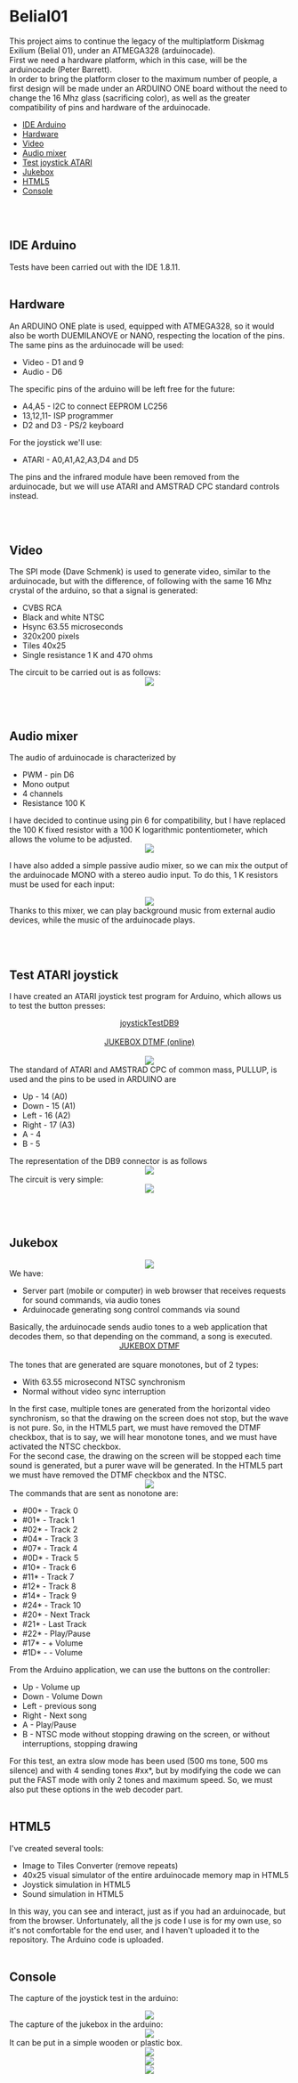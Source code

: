 # Belial01
This project aims to continue the legacy of the multiplatform Diskmag Exilium (Belial 01), under an ATMEGA328 (arduinocade).<br>
First we need a hardware platform, which in this case, will be the arduinocade (Peter Barrett).<br>
In order to bring the platform closer to the maximum number of people, a first design will be made under an ARDUINO ONE board without the need to change the 16 Mhz glass (sacrificing color), as well as the greater compatibility of pins and hardware of the arduinocade.<br>
<ul>
 <li><a href='#arduinoide'>IDE Arduino<a/></li>
 <li><a href='#hardware'>Hardware<a/></li>
 <li><a href='#video'>Video<a/></li>
 <li><a href='#mixer'>Audio mixer<a/></li>
 <li><a href='#joystick'>Test joystick ATARI<a/></li>
 <li><a href='#jukebox'>Jukebox<a/></li> 
 <li><a href='#html5'>HTML5<a/></li>
 <li><a href='#box'>Console<a/></li>
</ul>

<br><br>
<a name="arduinoid"><h2>IDE Arduino</h2></a>
Tests have been carried out with the IDE 1.8.11.
<br><br>
  
<a name="hardware"><h2>Hardware</h2></a>
An ARDUINO ONE plate is used, equipped with ATMEGA328, so it would also be worth DUEMILANOVE or NANO, respecting the location of the pins.<br>
The same pins as the arduinocade will be used:
<ul>
  <li>Video - D1 and 9</li>
  <li>Audio - D6</li>
</ul>
The specific pins of the arduino will be left free for the future:
<ul>
 <li>A4,A5 - I2C to connect EEPROM LC256</li>
 <li>13,12,11- ISP programmer</li>
 <li>D2 and D3 - PS/2 keyboard</li>
</ul>
For the joystick we'll use:
<ul>
 <li>ATARI - A0,A1,A2,A3,D4 and D5</li>
</ul>
The pins and the infrared module have been removed from the arduinocade, but we will use ATARI and AMSTRAD CPC standard controls instead.

<br><br>
<a name="video"><h2>Video</h2></a>
The SPI mode (Dave Schmenk) is used to generate video, similar to the arduinocade, but with the difference, of following with the same 16 Mhz crystal of the arduino, so that a signal is generated:
<ul>
 <li>CVBS RCA</li>
 <li>Black and white NTSC</li>
 <li>Hsync 63.55 microseconds</li>
 <li>320x200 pixels</li>
 <li>Tiles 40x25</li>
 <li>Single resistance 1 K and 470 ohms</li>
</ul>
The circuit to be carried out is as follows:
<center><img src="preview/previewVideoCircuit.jpg"></center>

<br><br>
<a name="mixer"><h2>Audio mixer</h2></a>
The audio of arduinocade is characterized by
<ul>
 <li>PWM - pin D6</li>
 <li>Mono output</li>
 <li>4 channels</li>
 <li>Resistance 100 K</li>
</ul>
I have decided to continue using pin 6 for compatibility, but I have replaced the 100 K fixed resistor with a 100 K logarithmic pontentiometer, which allows the volume to be adjusted.<br>
<center><img src="preview/previewSoundPotenciometer.jpg"></center>

I have also added a simple passive audio mixer, so we can mix the output of the arduinocade MONO with a stereo audio input. To do this, 1 K resistors must be used for each input:
<center><img src="preview/previewMixerAudio.gif"></center>
Thanks to this mixer, we can play background music from external audio devices, while the music of the arduinocade plays.

<br><br>
<a name="joystick"><h2>Test ATARI joystick</h2></a>
I have created an ATARI joystick test program for Arduino, which allows us to test the button presses:
<center><a href="https://github.com/rpsubc8/Belial01/tree/master/arduino/joystickTestDB9">joystickTestDB9</a></center><br>
<center><a href="https://rpsubc8.github.io/jukeboxDTMF/html5/jukeboxdtmf.html">JUKEBOX DTMF (online)</a></center><br>
<center><img src="preview/previewPadTV.gif"></center>
The standard of ATARI and AMSTRAD CPC of common mass, PULLUP, is used and the pins to be used in ARDUINO are
<ul>
 <li>Up - 14 (A0)</li>
 <li>Down - 15 (A1)</li>
 <li>Left - 16 (A2)</li>
 <li>Right - 17 (A3)</li>
 <li>A - 4</li>
 <li>B - 5</li>
</ul>
The representation of the DB9 connector is as follows
<center><img src="preview/previewDB9pinout.jpg"></center>
The circuit is very simple:
<center><img src="preview/previewJoystickAtariCircuit.jpg"></center>

<br><br>

<a name="jukebox"><h2>Jukebox</h2></a>
<center><img src="preview/previewJukeboxDisk.gif"></center>
We have:
<ul>
 <li>Server part (mobile or computer) in web browser that receives requests for sound commands, via audio tones</li>
 <li>Arduinocade generating song control commands via sound</li>
</ul>
Basically, the arduinocade sends audio tones to a web application that decodes them, so that depending on the command, a song is executed.<br>
<center><a href="https://github.com/rpsubc8/jukeboxDTMF">JUKEBOX DTMF</a></center><br>
The tones that are generated are square monotones, but of 2 types:
<ul>
 <li>With 63.55 microsecond NTSC synchronism</li>
 <li>Normal without video sync interruption</li>
</ul>
In the first case, multiple tones are generated from the horizontal video synchronism, so that the drawing on the screen does not stop, but the wave is not pure. So, in the HTML5 part, we must have removed the DTMF checkbox, that is to say, we will hear monotone tones, and we must have activated the NTSC checkbox.<br>
For the second case, the drawing on the screen will be stopped each time sound is generated, but a purer wave will be generated. In the HTML5 part we must have removed the DTMF checkbox and the NTSC.
<center><img src="preview/previewJukeboxNTSC.gif"></center>
The commands that are sent as nonotone are:
<ul>
 <li>#00* - Track 0</li>
 <li>#01* - Track 1</li>
 <li>#02* - Track 2</li>
 <li>#04* - Track 3</li>
 <li>#07* - Track 4</li>
 <li>#0D* - Track 5</li>
 <li>#10* - Track 6</li> 
 <li>#11* - Track 7</li> 
 <li>#12* - Track 8</li> 
 <li>#14* - Track 9</li> 
 <li>#24* - Track 10</li> 
 <li>#20* - Next Track</li> 
 <li>#21* - Last Track</li> 
 <li>#22* - Play/Pause</li>
 <li>#17* - + Volume</li> 
 <li>#1D* - - Volume</li> 
</ul>
From the Arduino application, we can use the buttons on the controller:
<ul>
 <li>Up - Volume up</li>
 <li>Down - Volume Down</li>
 <li>Left - previous song</li>
 <li>Right - Next song</li>
 <li>A - Play/Pause</li>
 <li>B - NTSC mode without stopping drawing on the screen, or without interruptions, stopping drawing</li>
</ul>
For this test, an extra slow mode has been used (500 ms tone, 500 ms silence) and with 4 sending tones #xx*, but by modifying the code we can put the FAST mode with only 2 tones and maximum speed. So, we must also put these options in the web decoder part.
<br><br>

<a name="html5"><h2>HTML5</h2></a>
I've created several tools:
<ul>
 <li>Image to Tiles Converter (remove repeats)</li>
 <li>40x25 visual simulator of the entire arduinocade memory map in HTML5</li>
 <li>Joystick simulation in HTML5</li>
 <li>Sound simulation in HTML5</li>
</ul>
In this way, you can see and interact, just as if you had an arduinocade, but from the browser. Unfortunately, all the js code I use is for my own use, so it's not comfortable for the end user, and I haven't uploaded it to the repository. The Arduino code is uploaded.
<br><br>

<a name="box"><h2>Console</h2></a>
The capture of the joystick test in the arduino:
<center><img src="preview/previewTVjoystick.jpg"></center>
The capture of the jukebox in the arduino:
<center><img src="preview/previewTVdiscoJukebox.jpg"></center>
It can be put in a simple wooden or plastic box.
<center><img src="preview/previewBoxJoystickDB9.jpg"></center>
<center><img src="preview/boxArduinocade.jpg"></center>
<center><img src="preview/boxArduinocade2.jpg"></center>
<br><br>

